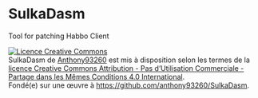 # SulkaDasm
Tool for patching Habbo Client

<a rel="license" href="http://creativecommons.org/licenses/by-nc-sa/4.0/"><img alt="Licence Creative Commons" style="border-width:0" src="https://i.creativecommons.org/l/by-nc-sa/4.0/88x31.png" /></a><br /><span xmlns:dct="http://purl.org/dc/terms/" property="dct:title">SulkaDasm</span> de <a xmlns:cc="http://creativecommons.org/ns#" href="http://anthony93260.github.io/SulkaDasm/" property="cc:attributionName" rel="cc:attributionURL">Anthony93260</a> est mis à disposition selon les termes de la <a rel="license" href="http://creativecommons.org/licenses/by-nc-sa/4.0/">licence Creative Commons Attribution - Pas d’Utilisation Commerciale - Partage dans les Mêmes Conditions 4.0 International</a>.<br />Fondé(e) sur une œuvre à <a xmlns:dct="http://purl.org/dc/terms/" href="https://github.com/anthony93260/SulkaDasm" rel="dct:source">https://github.com/anthony93260/SulkaDasm</a>.
